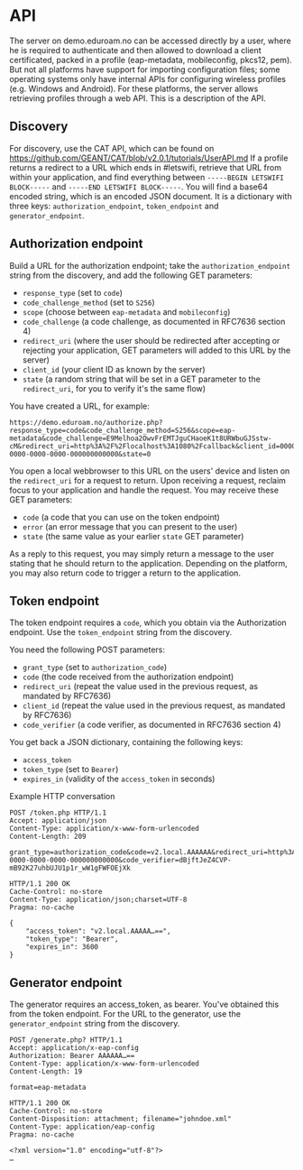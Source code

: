 # API

The server on demo.eduroam.no can be accessed directly by a user, where he is required to authenticate and then allowed to download a client certificated, packed in a profile (eap-metadata, mobileconfig, pkcs12, pem).  But not all platforms have support for importing configuration files; some operating systems only have internal APIs for configuring wireless profiles (e.g. Windows and Android).  For these platforms, the server allows retrieving profiles through a web API.  This is a description of the API.

## Discovery

For discovery, use the CAT API, which can be found on https://github.com/GEANT/CAT/blob/v2.0.1/tutorials/UserAPI.md
If a profile returns a redirect to a URL which ends in #letswifi, retrieve that URL from within your application, and find everything between `-----BEGIN LETSWIFI BLOCK-----` and `-----END LETSWIFI BLOCK-----`.  You will find a base64 encoded string, which is an encoded JSON document.  It is a dictionary with three keys: `authorization_endpoint`, `token_endpoint` and `generator_endpoint`.

## Authorization endpoint

Build a URL for the authorization endpoint; take the `authorization_endpoint` string from the discovery,
and add the following GET parameters:

  * `response_type` (set to `code`)
  * `code_challenge_method` (set to `S256`)
  * `scope` (choose between `eap-metadata` and `mobileconfig`)
  * `code_challenge` (a code challenge, as documented in RFC7636 section 4)
  * `redirect_uri` (where the user should be redirected after accepting or rejecting your application, GET parameters will added to this URL by the server)
  * `client_id` (your client ID as known by the server)
  * `state` (a random string that will be set in a GET parameter to the `redirect_uri`, for you to verify it's the same flow)

You have created a URL, for example:

	https://demo.eduroam.no/authorize.php?response_type=code&code_challenge_method=S256&scope=eap-metadata&code_challenge=E9Melhoa2OwvFrEMTJguCHaoeK1t8URWbuGJSstw-cM&redirect_uri=http%3A%2F%2Flocalhost%3A1080%2Fcallback&client_id=00000000-0000-0000-0000-000000000000&state=0

You open a local webbrowser to this URL on the users' device and listen on the `redirect_uri` for a request to return.
Upon receiving a request, reclaim focus to your application and handle the request.
You may receive these GET parameters:

  * `code` (a code that you can use on the token endpoint)
  * `error` (an error message that you can present to the user)
  * `state` (the same value as your earlier `state` GET parameter)

As a reply to this request, you may simply return a message to the user stating that he should return to the application.
Depending on the platform, you may also return code to trigger a return to the application.


## Token endpoint

The token endpoint requires a `code`, which you obtain via the Authorization endpoint.
Use the `token_endpoint` string from the discovery.

You need the following POST parameters:

  * `grant_type` (set to `authorization_code`)
  * `code` (the code received from the authorization endpoint)
  * `redirect_uri` (repeat the value used in the previous request, as mandated by RFC7636)
  * `client_id` (repeat the value used in the previous request, as mandated by RFC7636)
  * `code_verifier` (a code verifier, as documented in RFC7636 section 4)

You get back a JSON dictionary, containing the following keys:

  * `access_token`
  * `token_type` (set to `Bearer`)
  * `expires_in` (validity of the `access_token` in seconds)

Example HTTP conversation

	POST /token.php HTTP/1.1
	Accept: application/json
	Content-Type: application/x-www-form-urlencoded
	Content-Length: 209

	grant_type=authorization_code&code=v2.local.AAAAAA&redirect_uri=http%3A%2F%2Flocalhost%3A1080%2Fcallback&client_id=00000000-0000-0000-0000-000000000000&code_verifier=dBjftJeZ4CVP-mB92K27uhbUJU1p1r_wW1gFWFOEjXk

	HTTP/1.1 200 OK
	Cache-Control: no-store
	Content-Type: application/json;charset=UTF-8
	Pragma: no-cache

	{
		"access_token": "v2.local.AAAAA…==",
		"token_type": "Bearer",
		"expires_in": 3600
	}


## Generator endpoint

The generator requires an access_token, as bearer.  You've obtained this from the token endpoint.
For the URL to the generator, use the `generator_endpoint` string from the discovery.

	POST /generate.php? HTTP/1.1
	Accept: application/x-eap-config
	Authorization: Bearer AAAAAA…==
	Content-Type: application/x-www-form-urlencoded
	Content-Length: 19

	format=eap-metadata

	HTTP/1.1 200 OK
	Cache-Control: no-store
	Content-Disposition: attachment; filename="johndoe.xml"
	Content-Type: application/eap-config
	Pragma: no-cache

	<?xml version="1.0" encoding="utf-8"?>
	…
